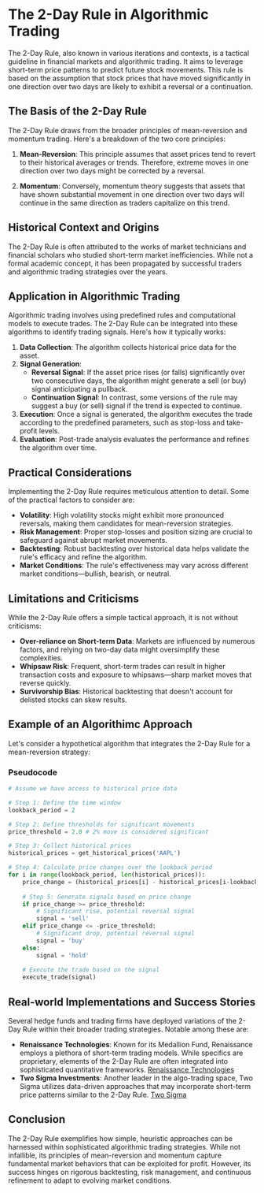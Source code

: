 # The 2-Day Rule in Algorithmic Trading

The 2-Day Rule, also known in various iterations and contexts, is a tactical guideline in financial markets and algorithmic trading. It aims to leverage short-term price patterns to predict future stock movements. This rule is based on the assumption that stock prices that have moved significantly in one direction over two days are likely to exhibit a reversal or a continuation.

## The Basis of the 2-Day Rule

The 2-Day Rule draws from the broader principles of mean-reversion and momentum trading. Here's a breakdown of the two core principles:

1. **Mean-Reversion**: This principle assumes that asset prices tend to revert to their historical averages or trends. Therefore, extreme moves in one direction over two days might be corrected by a reversal.
   
2. **Momentum**: Conversely, momentum theory suggests that assets that have shown substantial movement in one direction over two days will continue in the same direction as traders capitalize on this trend.

## Historical Context and Origins

The 2-Day Rule is often attributed to the works of market technicians and financial scholars who studied short-term market inefficiencies. While not a formal academic concept, it has been propagated by successful traders and algorithmic trading strategies over the years.

## Application in Algorithmic Trading

Algorithmic trading involves using predefined rules and computational models to execute trades. The 2-Day Rule can be integrated into these algorithms to identify trading signals. Here's how it typically works:

1. **Data Collection**: The algorithm collects historical price data for the asset.
2. **Signal Generation**:
   - **Reversal Signal**: If the asset price rises (or falls) significantly over two consecutive days, the algorithm might generate a sell (or buy) signal anticipating a pullback.
   - **Continuation Signal**: In contrast, some versions of the rule may suggest a buy (or sell) signal if the trend is expected to continue.
3. **Execution**: Once a signal is generated, the algorithm executes the trade according to the predefined parameters, such as stop-loss and take-profit levels.
4. **Evaluation**: Post-trade analysis evaluates the performance and refines the algorithm over time.

## Practical Considerations

Implementing the 2-Day Rule requires meticulous attention to detail. Some of the practical factors to consider are:

- **Volatility**: High volatility stocks might exhibit more pronounced reversals, making them candidates for mean-reversion strategies.
- **Risk Management**: Proper stop-losses and position sizing are crucial to safeguard against abrupt market movements.
- **Backtesting**: Robust backtesting over historical data helps validate the rule's efficacy and refine the algorithm.
- **Market Conditions**: The rule's effectiveness may vary across different market conditions—bullish, bearish, or neutral.

## Limitations and Criticisms

While the 2-Day Rule offers a simple tactical approach, it is not without criticisms:

- **Over-reliance on Short-term Data**: Markets are influenced by numerous factors, and relying on two-day data might oversimplify these complexities.
- **Whipsaw Risk**: Frequent, short-term trades can result in higher transaction costs and exposure to whipsaws—sharp market moves that reverse quickly.
- **Survivorship Bias**: Historical backtesting that doesn't account for delisted stocks can skew results.

## Example of an Algorithimc Approach

Let's consider a hypothetical algorithm that integrates the 2-Day Rule for a mean-reversion strategy:

### Pseudocode

```python
# Assume we have access to historical price data

# Step 1: Define the time window
lookback_period = 2

# Step 2: Define thresholds for significant movements
price_threshold = 2.0 # 2% move is considered significant

# Step 3: Collect historical prices
historical_prices = get_historical_prices('AAPL')

# Step 4: Calculate price changes over the lookback period
for i in range(lookback_period, len(historical_prices)):
    price_change = (historical_prices[i] - historical_prices[i-lookback_period]) / historical_prices[i-lookback_period] * 100
    
    # Step 5: Generate signals based on price change
    if price_change >= price_threshold:
        # Significant rise, potential reversal signal
        signal = 'sell'
    elif price_change <= -price_threshold:
        # Significant drop, potential reversal signal
        signal = 'buy'
    else:
        signal = 'hold'
    
    # Execute the trade based on the signal
    execute_trade(signal)
```

## Real-world Implementations and Success Stories

Several hedge funds and trading firms have deployed variations of the 2-Day Rule within their broader trading strategies. Notable among these are:

- **Renaissance Technologies**: Known for its Medallion Fund, Renaissance employs a plethora of short-term trading models. While specifics are proprietary, elements of the 2-Day Rule are often integrated into sophisticated quantitative frameworks. [Renaissance Technologies](https://www.rentech.com/)
- **Two Sigma Investments**: Another leader in the algo-trading space, Two Sigma utilizes data-driven approaches that may incorporate short-term price patterns similar to the 2-Day Rule. [Two Sigma](https://www.twosigma.com/)

## Conclusion

The 2-Day Rule exemplifies how simple, heuristic approaches can be harnessed within sophisticated algorithmic trading strategies. While not infallible, its principles of mean-reversion and momentum capture fundamental market behaviors that can be exploited for profit. However, its success hinges on rigorous backtesting, risk management, and continuous refinement to adapt to evolving market conditions.
